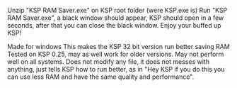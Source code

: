 Unzip "KSP RAM Saver.exe" on KSP root folder (were KSP.exe is)
Run "KSP RAM Saver.exe", a black window should appear, KSP should open in a few seconds, after that you can close the black window.
Enjoy your buffed up KSP!


Made for windows
This makes the KSP 32 bit version run better saving RAM
Tested on KSP 0.25, may as well work for older versions.
May not perform well on all systems.
Does not modify any file, it does not messes with anything, just tells KSP how to run better, as in "Hey KSP if you do this you can use less RAM and have the same quality and performance".
